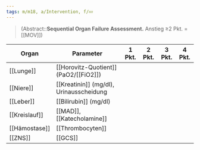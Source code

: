 ```yaml
---
tags: m/m18, a/Intervention, f/💤
---
```

> (Abstract::**Sequential Organ Failure Assessment.** Anstieg ≥2 Pkt. = [[MOV]])

Organ|Parameter|1 Pkt.|2 Pkt.|3 Pkt.|4 Pkt.
-|-|-|-|-|-
[[Lunge]]|[[Horovitz-Quotient]] (PaO2/[[FiO2]])
[[Niere]]|[[Kreatinin]] (mg/dl), Urinausscheidung
[[Leber]]|[[Bilirubin]] (mg/dl)
[[Kreislauf]]|[[MAD]], [[Katecholamine]]
[[Hämostase]]|[[Thrombocyten]]
[[ZNS]]|[[GCS]]